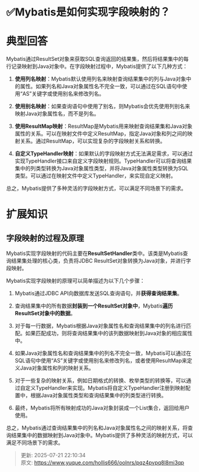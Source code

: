 # ✅Mybatis是如何实现字段映射的？

# 典型回答


Mybatis通过ResultSet对象来获取SQL查询返回的结果集，然后将结果集中的每行记录映射到Java对象中。在字段映射过程中，Mybatis提供了以下几种方式：



1. **使用列名映射**：Mybatis默认使用列名来映射查询结果集中的列与Java对象中的属性。如果列名和Java对象属性名不完全一致，可以通过在SQL语句中使用“AS”关键字或使用别名来修改列名。



2. **使用别名映射**：如果查询语句中使用了别名，则Mybatis会优先使用列别名来映射Java对象属性名，而不是列名。



3. **使用ResultMap映射**：ResultMap是Mybatis用来映射查询结果集和Java对象属性的关系。可以在映射文件中定义ResultMap，指定Java对象和列之间的映射关系。通过ResultMap，可以实现复杂的字段映射关系和转换。



4. **自定义TypeHandler映射**：如果默认的字段映射方式无法满足需求，可以通过实现TypeHandler接口来自定义字段映射规则。TypeHandler可以将查询结果集中的列类型转换为Java对象属性类型，并将Java对象属性类型转换为SQL类型。可以通过在映射文件中定义TypeHandler，来实现自定义映射。



总之，Mybatis提供了多种灵活的字段映射方式，可以满足不同场景下的需求。





# 扩展知识


## 字段映射的过程及原理


Mybatis实现字段映射的代码主要在**ResultSetHandler**类中。该类是Mybatis查询结果集处理的核心类，负责将JDBC ResultSet对象转换为Java对象，并进行字段映射。



Mybatis实现字段映射的原理可以简单描述为以下几个步骤：



1. Mybatis通过JDBC API向数据库发送SQL查询语句，并**获得查询结果集**。



2. 查询结果集中的所有数据**封装到一个ResultSet对象中**，Mybatis**遍历ResultSet对象中的数据**。



3. 对于每一行数据，Mybatis根据Java对象属性名和查询结果集中的列名进行匹配。如果匹配成功，则将查询结果集中的该列数据映射到Java对象的相应属性中。



4. 如果Java对象属性名和查询结果集中的列名不完全一致，Mybatis可以通过在SQL语句中使用“AS”关键字或使用别名来修改列名，或者使用ResultMap来定义Java对象属性和列的映射关系。



5. 对于一些复杂的映射关系，例如日期格式的转换、枚举类型的转换等，可以通过自定义TypeHandler来实现。Mybatis将自定义TypeHandler注册到映射配置中，根据Java对象属性类型和查询结果集中的列类型进行转换。



6. 最终，Mybatis将所有映射成功的Java对象封装成一个List集合，返回给用户使用。



总之，Mybatis通过查询结果集中的列名和Java对象属性名之间的映射关系，将查询结果集中的数据映射到Java对象中。Mybatis提供了多种灵活的映射方式，可以满足不同场景下的需求。







> 更新: 2025-07-21 22:10:34  
> 原文: <https://www.yuque.com/hollis666/oolnrs/pqz4pvpq8l8mi3qp>